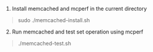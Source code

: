 1. Install memcached and mcperf in the current directory
  > sudo ./memcached-install.sh

2. Run memcached and test set operation using mcperf
  > ./memcached-test.sh
  
